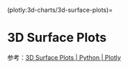 (plotly:3d-charts/3d-surface-plots)=
# 3D Surface Plots

参考：[3D Surface Plots | Python | Plotly](https://plotly.com/python/3d-surface-plots/)